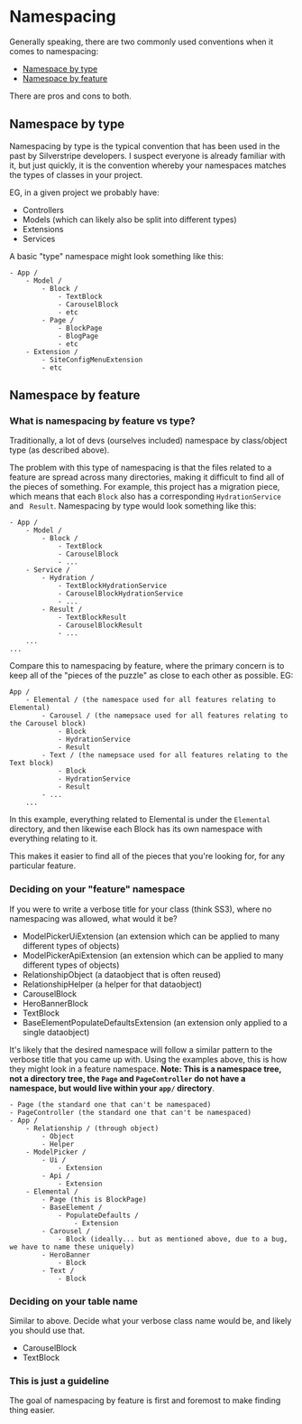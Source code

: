 # Namespacing

Generally speaking, there are two commonly used conventions when it comes to namespacing:

- [Namespace by type](#namespace-by-type)
- [Namespace by feature](#namespace-by-feature)

There are pros and cons to both.

## Namespace by type

Namespacing by type is the typical convention that has been used in the past by Silverstripe developers. I suspect
everyone is already familiar with it, but just quickly, it is the convention whereby your namespaces matches the types
of classes in your project.

EG, in a given project we probably have:

- Controllers
- Models (which can likely also be split into different types)
- Extensions
- Services

A basic "type" namespace might look something like this:

```
- App /
    - Model /
        - Block /
            - TextBlock
            - CarouselBlock
            - etc
        - Page /
            - BlockPage
            - BlogPage
            - etc
    - Extension /
        - SiteConfigMenuExtension
        - etc
```

## Namespace by feature

### What is namespacing by feature vs type?

Traditionally, a lot of devs (ourselves included) namespace by class/object type (as described above).

The problem with this type of namespacing is that the files related to a feature are spread across many directories,
making it difficult to find all of the pieces of something. For example, this project has a migration piece, which means
that each `Block` also has a corresponding `HydrationService` and ` Result`. Namespacing by type would look something
like this:

```
- App /
    - Model /
        - Block /
            - TextBlock
            - CarouselBlock
            - ...
    - Service /
        - Hydration /
            - TextBlockHydrationService
            - CarouselBlockHydrationService
            - ...
        - Result /
            - TextBlockResult
            - CarouselBlockResult
            - ...
    ...
...
```

Compare this to namespacing by feature, where the primary concern is to keep all of the "pieces of the puzzle" as close
to each other as possible. EG:

```
App /
    - Elemental / (the namespace used for all features relating to Elemental)
        - Carousel / (the namepsace used for all features relating to the Carousel block)
            - Block
            - HydrationService
            - Result
        - Text / (the namepsace used for all features relating to the Text block)
            - Block
            - HydrationService
            - Result
        - ...
    ...
```

In this example, everything related to Elemental is under the `Elemental` directory, and then likewise each Block has
its own namespace with everything relating to it.

This makes it easier to find all of the pieces that you're looking for, for any particular feature.

### Deciding on your "feature" namespace

If you were to write a verbose title for your class (think SS3), where no namespacing was allowed, what would it be?

- ModelPickerUiExtension (an extension which can be applied to many different types of objects)
- ModelPickerApiExtension (an extension which can be applied to many different types of objects)
- RelationshipObject (a dataobject that is often reused)
- RelationshipHelper (a helper for that dataobject)
- CarouselBlock
- HeroBannerBlock
- TextBlock
- BaseElementPopulateDefaultsExtension (an extension only applied to a single dataobject)

It's likely that the desired namespace will follow a similar pattern to the verbose title that you came up with. Using
the examples above, this is how they might look in a feature namespace. **Note: This is a namespace tree, not a
directory tree, the `Page` and `PageController` do not have a namespace, but would live within your `app/` directory**.

```
- Page (the standard one that can't be namespaced)
- PageController (the standard one that can't be namespaced)
- App /
    - Relationship / (through object)
        - Object
        - Helper
    - ModelPicker /
        - Ui /
            - Extension
        - Api /
            - Extension
    - Elemental /
        - Page (this is BlockPage)
        - BaseElement /
            - PopulateDefaults /
                - Extension
        - Carousel /
            - Block (ideally... but as mentioned above, due to a bug, we have to name these uniquely)
        - HeroBanner
            - Block
        - Text /
            - Block
```

### Deciding on your table name

Similar to above. Decide what your verbose class name would be, and likely you should use that.

- CarouselBlock
- TextBlock

### This is just a guideline

The goal of namespacing by feature is first and foremost to make finding thing easier.
